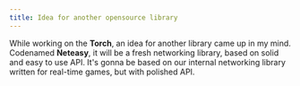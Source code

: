 ```yaml
---
title: Idea for another opensource library
---
```

While working on the **Torch**, an idea for another library came up in my mind. Codenamed **Neteasy**, it will be a fresh networking library, based on solid and easy to use API. It's gonna be based on our internal networking library written for real-time games, but with polished API.
